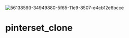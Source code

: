 ![56138593-34949880-5f65-11e9-8507-e4cb12e6bcce](https://user-images.githubusercontent.com/73703231/132993623-b3caed29-2735-457c-8b0b-6a47673a45b9.png)
# pinterset_clone
